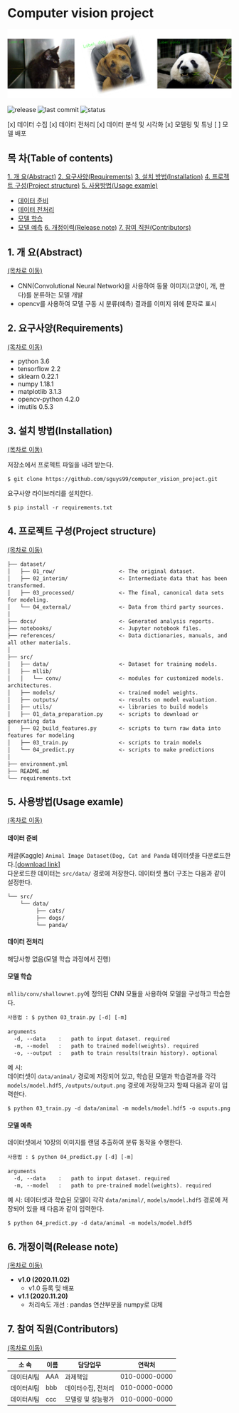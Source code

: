 # Computer vision project  
<!--배너이미지 추가 영역-->
![Banner](logo.png)

<!--뱃지 추가 영역-->
<!--버전--> <!--최종 수정일--> <!--진행현황(active/진행중, on-hold/중지, completed/완료-->
![release](https://img.shields.io/badge/release-v1.0-blue) ![last commit](https://img.shields.io/badge/last%20commit-20%2F11%2F03-yellowgreen) ![status](https://img.shields.io/badge/status-completed-lightgrey)

<!--과제 수행범위 추가영역-->
[x] 데이터 수집
[x] 데이터 전처리
[x] 데이터 분석 및 시각화
[x] 모델링 및 튜닝
[ ] 모델 배포


## 목 차(Table of contents)  
[1. 개 요(Abstract)](#1-개-요abstract)
[2. 요구사양(Requirements)](#2-요구사양requirements)
[3. 설치 방법(Installation)](#3-설치-방법installation)
[4. 프로젝트 구성(Project structure)](#4-프로젝트-구성project-structure)
[5. 사용방법(Usage examle)](#5-사용방법usage-examle)
  - [데이터 준비](#데이터-준비)
  - [데이터 전처리](#데이터-전처리)
  - [모델 학습](#모델-학습)
  - [모델 예측](#모델-예측)
[6. 개정이력(Release note)](#6-개정이력release-note)
[7. 참여 직원(Contributors)](#7-참여-직원contributors)


## 1. 개 요(Abstract)
[(목차로 이동)](#1-개-요abstract)  
- CNN(Convolutional Neural Network)을 사용하여 동물 이미지(고양이, 개, 판다)를 분류하는 모델 개발
- opencv를 사용하여 모델 구동 시 분류(예측) 결과를 이미지 위에 문자로 표시 


## 2. 요구사양(Requirements)
[(목차로 이동)](#1-개-요abstract)   

- python 3.6
- tensorflow 2.2
- sklearn 0.22.1
- numpy 1.18.1
- matplotlib 3.1.3
- opencv-python 4.2.0
- imutils 0.5.3

## 3. 설치 방법(Installation)
[(목차로 이동)](#1-개-요abstract)     

저장소에서 프로젝트 파일을 내려 받는다.
```
$ git clone https://github.com/sguys99/computer_vision_project.git
```
요구사양 라이브러리를 설치한다.
```
$ pip install -r requirements.txt
```
      
## 4. 프로젝트 구성(Project structure)
[(목차로 이동)](#1-개-요abstract)  

```
├── dataset/
│   ├── 01_row/                    <- The original dataset.
│   ├── 02_interim/                <- Intermediate data that has been transformed.
│   ├── 03_processed/              <- The final, canonical data sets for modeling.
│   └── 04_external/               <- Data from third party sources.
│
├── docs/                          <- Generated analysis reports.
├── notebooks/                     <- Jupyter notebook files.
├── references/                    <- Data dictionaries, manuals, and all other materials.
│
├── src/
│   ├── data/                      <- Dataset for training models.
│   ├── mllib/
│   │   └── conv/                  <- modules for customized models. architectures.
│   ├── models/                    <- trained model weights.
│   ├── outputs/                   <- results on model evaluation. 
│   ├── utils/                     <- libraries to build models
│   ├── 01_data_preparation.py     <- scripts to download or generating data
│   ├── 02_build_features.py       <- scripts to turn raw data into features for modeling
│   ├── 03_train.py                <- scripts to train models
│   └── 04_predict.py              <- scripts to make predictions
│
├── environment.yml
├── README.md
└── requirements.txt
```
  
## 5. 사용방법(Usage examle)
[(목차로 이동)](#1-개-요abstract)  

#### 데이터 준비
캐글(Kaggle) `Animal Image Dataset(Dog, Cat and Panda` 데이터셋을 다운로드한다.[[download link]](https://www.kaggle.com/ashishsaxena2209/animal-image-datasetdog-cat-and-panda)  
다운로드한 데이터는 `src/data/` 경로에 저장한다. 데이터셋 폴더 구조는 다음과 같이 설정한다.
```
└── src/
    └── data/
         ├── cats/
         ├── dogs/
         └── panda/
```
#### 데이터 전처리
해당사항 없음(모델 학습 과정에서 진행)

#### 모델 학습
`mllib/conv/shallownet.py`에 정의된 CNN 모듈을 사용하여 모델을 구성하고 학습한다.
```
사용법 : $ python 03_train.py [-d] [-m]

arguments 
  -d, --data    :   path to input dataset. required 
  -m, --model   :   path to trained model(weights). required
  -o, --output  :   path to train results(train history). optional
```

예 시:  
데이터셋이 `data/animal/` 경로에 저장되어 있고, 학습된 모델과 학습결과를 각각  `models/model.hdf5`, `/outputs/output.png` 경로에 저장하고자 할때 다음과 같이 입력한다.  
```
$ python 03_train.py -d data/animal -m models/model.hdf5 -o ouputs.png
```
#### 모델 예측
데이터셋에서 10장의 이미지를 랜덤 추출하여 분류 동작을 수행한다. 
```
사용법 : $ python 04_predict.py [-d] [-m] 

arguments 
  -d, --data    :   path to input dataset. required 
  -m, --model   :   path to pre-trained model(weights). required
```
예 시:
데이터셋과 학습된 모델이 각각 `data/animal/`, `models/model.hdf5` 경로에 저장되어 있을 때 다음과 같이 입력한다.  
```
$ python 04_predict.py -d data/animal -m models/model.hdf5
```

## 6. 개정이력(Release note)
[(목차로 이동)](#1-개-요abstract)  
- **v1.0 (2020.11.02)**
  - v1.0 등록 및 배포
- **v1.1 (2020.11.20)** 
  - 처리속도 개선 : pandas 연산부분을 numpy로 대체

## 7. 참여 직원(Contributors)
[(목차로 이동)](#1-개-요abstract)  

|소 속     |  이름    |  담당업무         |  연락처    |
|--------- |---------|------------------|------------|
|데이터AI팀 | AAA     | 과제책임         |010-0000-0000|
|데이터AI팀 | bbb     | 데이터수집, 전처리|010-0000-0000|
|데이터AI팀 | ccc     | 모델링 및 성능평가|010-0000-0000|

